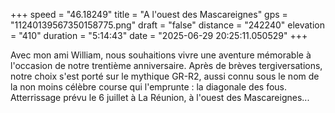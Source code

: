 +++
speed = "46.18249"
title = "A l'ouest des Mascareignes"
gps = "11240139567350158775.png"
draft = "false"
distance = "242240"
elevation = "410"
duration = "5:14:43"
date = "2025-06-29 20:25:11.050529"
+++

Avec mon ami William, nous souhaitions vivre une aventure mémorable à l'occasion de notre trentième anniversaire. Après de brèves tergiversations, notre choix s'est porté sur le mythique GR-R2, aussi connu sous le nom de la non moins célèbre course qui l'emprunte : la diagonale des fous.
Atterrissage prévu le 6 juillet à La Réunion, à l'ouest des Mascareignes...
